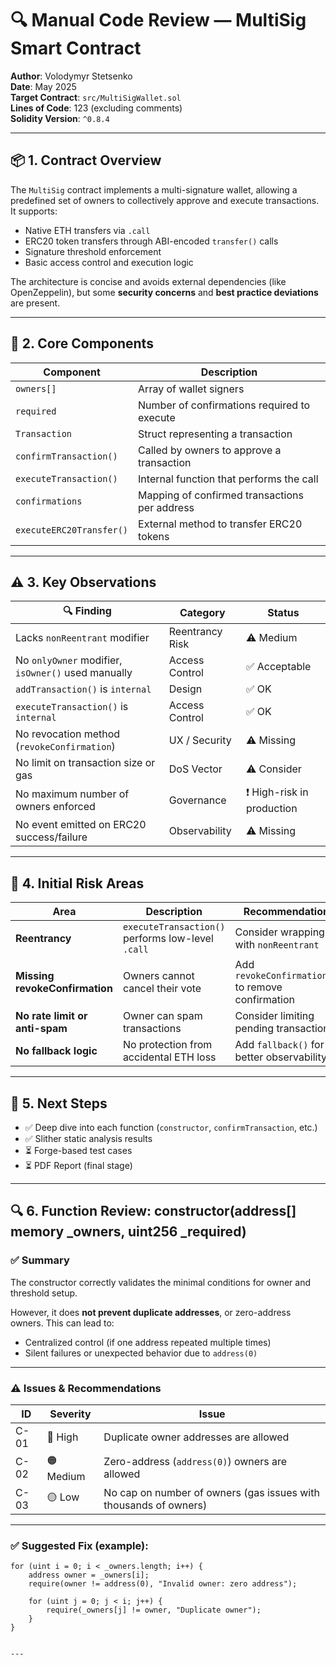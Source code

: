 # 🔍 Manual Code Review — MultiSig Smart Contract

**Author**: Volodymyr Stetsenko  
**Date**: May 2025  
**Target Contract**: `src/MultiSigWallet.sol`  
**Lines of Code**: 123 (excluding comments)  
**Solidity Version**: `^0.8.4`

---

## 📦 1. Contract Overview

The `MultiSig` contract implements a multi-signature wallet, allowing a predefined set of owners to collectively approve and execute transactions. It supports:

- Native ETH transfers via `.call`
- ERC20 token transfers through ABI-encoded `transfer()` calls
- Signature threshold enforcement
- Basic access control and execution logic

The architecture is concise and avoids external dependencies (like OpenZeppelin), but some **security concerns** and **best practice deviations** are present.

---

## 🧱 2. Core Components

| Component          | Description |
|-------------------|-------------|
| `owners[]`        | Array of wallet signers |
| `required`        | Number of confirmations required to execute |
| `Transaction`     | Struct representing a transaction |
| `confirmTransaction()` | Called by owners to approve a transaction |
| `executeTransaction()` | Internal function that performs the call |
| `confirmations`   | Mapping of confirmed transactions per address |
| `executeERC20Transfer()` | External method to transfer ERC20 tokens |

---

## ⚠️ 3. Key Observations

| 🔍 Finding | Category | Status |
|-----------|----------|--------|
| Lacks `nonReentrant` modifier | Reentrancy Risk | ⚠️ Medium |
| No `onlyOwner` modifier, `isOwner()` used manually | Access Control | ✅ Acceptable |
| `addTransaction()` is `internal` | Design | ✅ OK |
| `executeTransaction()` is `internal` | Access Control | ✅ OK |
| No revocation method (`revokeConfirmation`) | UX / Security | ⚠️ Missing |
| No limit on transaction size or gas | DoS Vector | ⚠️ Consider |
| No maximum number of owners enforced | Governance | ❗ High-risk in production |
| No event emitted on ERC20 success/failure | Observability | ⚠️ Missing |

---

## 🚨 4. Initial Risk Areas

| Area | Description | Recommendation |
|------|-------------|----------------|
| **Reentrancy** | `executeTransaction()` performs low-level `.call` | Consider wrapping with `nonReentrant` |
| **Missing revokeConfirmation** | Owners cannot cancel their vote | Add `revokeConfirmation()` to remove confirmation |
| **No rate limit or anti-spam** | Owner can spam transactions | Consider limiting pending transactions |
| **No fallback logic** | No protection from accidental ETH loss | Add `fallback()` for better observability |

---

## 🧭 5. Next Steps

- ✅ Deep dive into each function (`constructor`, `confirmTransaction`, etc.)
- ✅ Slither static analysis results
- ⏳ Forge-based test cases
- ⏳ PDF Report (final stage)


---



## 🔍 6. Function Review: constructor(address[] memory _owners, uint256 _required)

### ✅ Summary

The constructor correctly validates the minimal conditions for owner and threshold setup.

However, it does **not prevent duplicate addresses**, or zero-address owners. This can lead to:
- Centralized control (if one address repeated multiple times)
- Silent failures or unexpected behavior due to `address(0)`


---


### ⚠️ Issues & Recommendations

| ID | Severity | Issue |
|----|----------|-------|
| C-01 | 🔴 High | Duplicate owner addresses are allowed |
| C-02 | 🟠 Medium | Zero-address (`address(0)`) owners are allowed |
| C-03 | 🟡 Low | No cap on number of owners (gas issues with thousands of owners) |


---


### ✅ Suggested Fix (example):

```solidity
for (uint i = 0; i < _owners.length; i++) {
    address owner = _owners[i];
    require(owner != address(0), "Invalid owner: zero address");

    for (uint j = 0; j < i; j++) {
        require(_owners[j] != owner, "Duplicate owner");
    }
}


---


